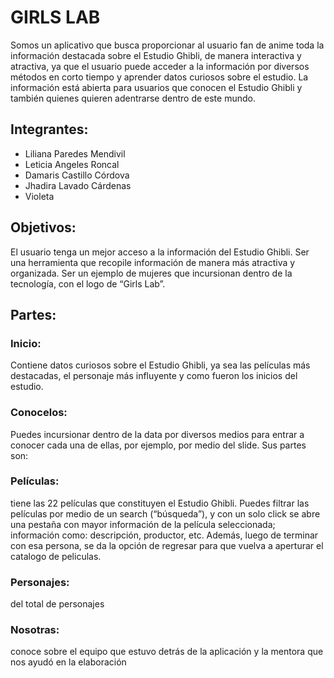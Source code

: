 # GIRLS LAB

Somos un aplicativo que busca proporcionar al usuario fan de anime toda la información destacada sobre el Estudio Ghibli, de manera interactiva y atractiva, ya que el usuario puede acceder a la información por diversos métodos en corto tiempo y aprender datos curiosos sobre el estudio. La información está abierta para usuarios que conocen el Estudio Ghibli y también quienes quieren adentrarse dentro de este mundo. 

## Integrantes: 
- Liliana Paredes Mendivil
- Leticia Angeles Roncal
- Damaris Castillo Córdova
- Jhadira Lavado Cárdenas
- Violeta

## Objetivos:

El usuario tenga un mejor acceso a la información del Estudio Ghibli.
Ser una herramienta que recopile información de manera más atractiva y organizada.
Ser un ejemplo de mujeres que incursionan dentro de la tecnología, con el logo de “Girls Lab”. 

## Partes: 

### Inicio: 
Contiene datos curiosos sobre el Estudio Ghibli, ya sea las películas más destacadas, el personaje más influyente y como fueron los inicios del estudio.

### Conocelos: 
Puedes incursionar dentro de la data por diversos medios para entrar a conocer cada una de ellas, por ejemplo, por medio del slide. Sus partes son:

### Películas: 
tiene las 22 películas que constituyen el Estudio Ghibli. Puedes filtrar  las películas por medio de un search (“búsqueda”), y con un solo click se abre una pestaña con mayor información de la película seleccionada; información como: descripción, productor, etc. Además, luego de terminar con esa persona, se da la opción de regresar para que vuelva a aperturar el catalogo de peliculas. 

### Personajes: 
del total de personajes 

### Nosotras: 
conoce sobre el equipo que estuvo detrás de la aplicación y la mentora que nos ayudó en la elaboración
